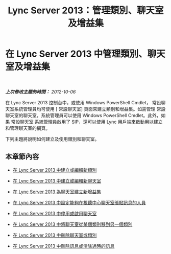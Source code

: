 ﻿---
title: Lync Server 2013：管理類別、聊天室及增益集
TOCTitle: 管理類別、聊天室及增益集
ms:assetid: a9807031-7369-4a51-9369-6f09bec24141
ms:mtpsurl: https://technet.microsoft.com/zh-tw/library/Gg412799(v=OCS.15)
ms:contentKeyID: 49291942
ms.date: 08/10/2015
mtps_version: v=OCS.15
ms.translationtype: HT
---

# 在 Lync Server 2013 中管理類別、聊天室及增益集

 

_**上次修改主題的時間：** 2012-10-06_

在 Lync Server 2013 控制台中，或使用 Windows PowerShell Cmdlet， 常設聊天室系統管理員均可使用 \[ 常設聊天室\] 頁面來建立類別和增益集。如需管理 常設聊天室的聊天室，系統管理員可以使用 Windows PowerShell Cmdlet。此外，如果 常設聊天室 系統管理員啟用了 SIP，還可以使用 Lync 用戶端來啟動用以建立和管理聊天室的網頁。

下列主題將說明如何建立及使用類別和聊天室。

## 本章節內容

  - [在 Lync Server 2013 中建立或編輯新類別](lync-server-2013-creating-or-editing-a-new-category.md)

  - [在 Lync Server 2013 中建立或編輯新聊天室](lync-server-2013-creating-or-editing-a-new-room.md)

  - [在 Lync Server 2013 為聊天室建立新增益集](lync-server-2013-creating-new-add-ins-for-rooms.md)

  - [在 Lync Server 2013 中設定能夠在視聽中心聊天室張貼訊息的人員](lync-server-2013-setting-who-can-post-messages-in-an-auditorium-chat-room.md)

  - [在 Lync Server 2013 中停用或啟用聊天室](lync-server-2013-disabling-or-enabling-a-chat-room.md)

  - [在 Lync Server 2013 中將聊天室從某個類別移到另一個類別](lync-server-2013-moving-a-chat-room-from-one-category-to-another.md)

  - [在 Lync Server 2013 中刪除聊天室或類別](lync-server-2013-deleting-a-chat-room-or-category.md)

  - [在 Lync Server 2013 中刪除訊息或清除過時的訊息](lync-server-2013-deleting-a-message-or-purging-obsolete-messages.md)

